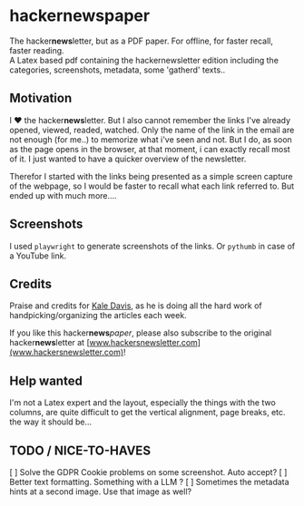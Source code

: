 # hackernewspaper

The hacker**news**letter, but as a PDF paper. For offline, for faster recall, faster reading.   
A Latex based pdf containing the hackernewsletter edition including the categories, screenshots, metadata, some 'gatherd' texts.. 

 
## Motivation

I :heart: the hacker**news**letter. But I also cannot remember the links I've already opened, viewed, readed, watched. Only the name of the link in the email are not enough (for me..) to memorize what i've seen and not. But I do, as soon as the page opens in the browser, at that moment, i can exactly recall most of it. I just wanted to have a quicker overview of the newsletter. 

Therefor I started with the links being presented as a simple screen capture of the webpage, so I would be faster to recall what each link referred to. But ended up with much more....

## Screenshots
I used `playwright` to generate screenshots of the links.
Or `pythumb` in case of a YouTube link. 

## Credits
Praise and credits for [Kale Davis](www.kaledavis.com), as he is doing all the hard work of handpicking/organizing the articles each week. 

If you like this hacker**news***paper*, please also subscribe to the original hacker**news**letter at [www.hackersnewsletter.com](www.hackersnewsletter.com)!

## Help wanted
I'm not a Latex expert and the layout, especially the things with the two columns, are quite difficult to get the vertical alignment, page breaks, etc. the way it should be...

## TODO / NICE-TO-HAVES
[ ] Solve the GDPR Cookie problems on some screenshot. Auto accept?
[ ] Better text formatting. Something with a LLM ?
[ ] Sometimes the metadata hints at a second image. Use that image as well? 
